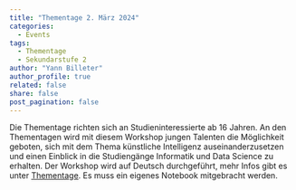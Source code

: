 ```yaml
---
title: "Thementage 2. März 2024"
categories:
  - Events
tags:
  - Thementage
  - Sekundarstufe 2
author: "Yann Billeter"
author_profile: true
related: false
share: false
post_pagination: false
---
```


Die Thementage richten sich an Studieninteressierte ab 16 Jahren. An den Thementagen wird mit diesem Workshop jungen
Talenten die Möglichkeit geboten, sich mit dem Thema künstliche Intelligenz auseinanderzusetzen und einen Einblick in die
Studiengänge Informatik und Data Science zu erhalten. Der Workshop wird auf Deutsch durchgeführt, mehr Infos gibt es unter
[Thementage](https://www.zhaw.ch/de/engineering/thementage-bachelorstudium/).
Es muss ein eigenes Notebook mitgebracht werden.
